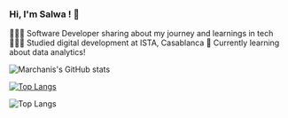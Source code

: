 ### Hi, I'm Salwa !  👋

👩🏻‍💻 Software Developer sharing about my journey and learnings in tech
👩🏻‍🎓 Studied digital development at ISTA, Casablanca
💭 Currently learning about data analytics!


![Marchanis's GitHub stats](https://github-readme-stats.vercel.app/api?username=Marchanis&show_icons=true&theme=radical)

[![Top Langs](https://github-readme-stats.vercel.app/api/top-langs/?username=Marchanis&layout=donut-vertical)](https://github.com/Marchanis/github-readme-stats)

![Top Langs](https://github-readme-stats.vercel.app/api/top-langs/?username=Marchanis&size_weight=0.5&count_weight=0.5)














